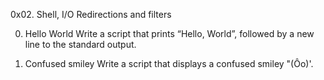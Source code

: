 0x02. Shell, I/O Redirections and filters

0. Hello World
Write a script that prints “Hello, World”, followed by a new line to the standard output.

1. Confused smiley
Write a script that displays a confused smiley "(Ôo)'.


